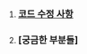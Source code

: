 1. ### [코드 수정 사항](https://github.com/ckdqja135/Typescript-restful-starter/blob/master/%EC%BD%94%EB%93%9C%EC%88%98%EC%A0%95.md)

2. ### [궁금한 부분들]
